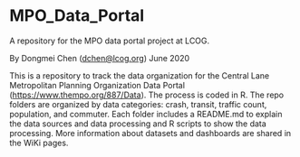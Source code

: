 # MPO_Data_Portal
A repository for the MPO data portal project at LCOG.

By Dongmei Chen (dchen@lcog.org)
June 2020

This is a repository to track the data organization for the Central Lane Metropolitan Planning Organization Data Portal (https://www.thempo.org/887/Data). The process is coded in R. The repo folders are organized by data categories: crash, transit, traffic count, population, and commuter. Each folder includes a README.md to explain the data sources and data processing and R scripts to show the data processing. More information about datasets and dashboards are shared in the WiKi pages.
